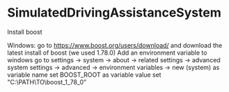 # SimulatedDrivingAssistanceSystem

Install boost

Windows: 
	go to https://www.boost.org/users/download/ and download the latest install of boost (we used 1.78.0)
	Add an environment variable to windows
		go to settings -> system -> about -> related settings -> advanced system settings -> advanced -> environment variables -> new (system) 
		as variable name set BOOST_ROOT
		as variable value set "C:\PATH\TO\boost_1_78_0\"
